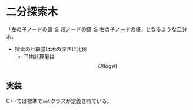 # 二分探索木

「左の子ノードの値 ≦ 親ノードの値 ≦ 右の子ノードの値」となるような二分木。

* 探索の計算量は木の深さに比例
  * 平均計算量は$$O(\log n)$$

## 実装

C++では標準で`set`クラスが定義されている。
